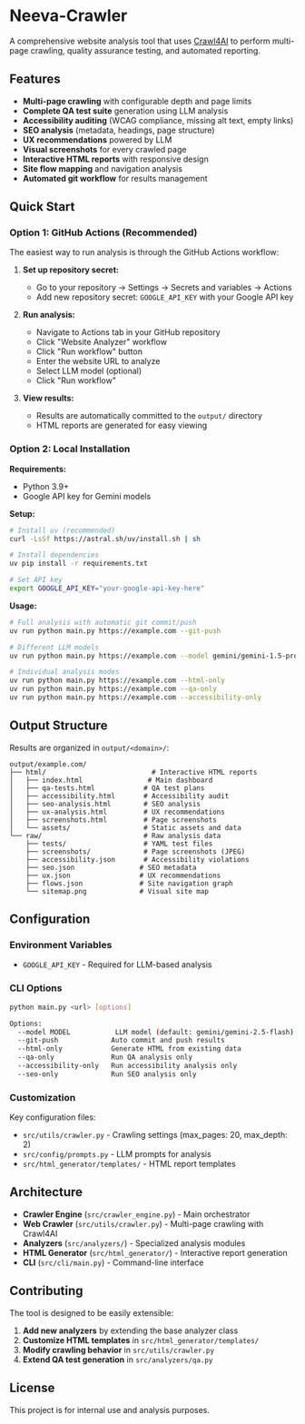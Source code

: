 # Neeva-Crawler

A comprehensive website analysis tool that uses [Crawl4AI](https://github.com/unclecode/crawl4ai) to perform multi-page crawling, quality assurance testing, and automated reporting.

## Features

- **Multi-page crawling** with configurable depth and page limits
- **Complete QA test suite** generation using LLM analysis
- **Accessibility auditing** (WCAG compliance, missing alt text, empty links)
- **SEO analysis** (metadata, headings, page structure)
- **UX recommendations** powered by LLM
- **Visual screenshots** for every crawled page
- **Interactive HTML reports** with responsive design
- **Site flow mapping** and navigation analysis
- **Automated git workflow** for results management

## Quick Start

### Option 1: GitHub Actions (Recommended)

The easiest way to run analysis is through the GitHub Actions workflow:

1. **Set up repository secret:**
   - Go to your repository → Settings → Secrets and variables → Actions
   - Add new repository secret: `GOOGLE_API_KEY` with your Google API key

2. **Run analysis:**
   - Navigate to Actions tab in your GitHub repository
   - Click "Website Analyzer" workflow
   - Click "Run workflow" button
   - Enter the website URL to analyze
   - Select LLM model (optional)
   - Click "Run workflow"

3. **View results:**
   - Results are automatically committed to the `output/` directory
   - HTML reports are generated for easy viewing

### Option 2: Local Installation

**Requirements:**
- Python 3.9+
- Google API key for Gemini models

**Setup:**
```bash
# Install uv (recommended)
curl -LsSf https://astral.sh/uv/install.sh | sh

# Install dependencies
uv pip install -r requirements.txt

# Set API key
export GOOGLE_API_KEY="your-google-api-key-here"
```

**Usage:**
```bash
# Full analysis with automatic git commit/push
uv run python main.py https://example.com --git-push

# Different LLM models
uv run python main.py https://example.com --model gemini/gemini-1.5-pro

# Individual analysis modes
uv run python main.py https://example.com --html-only
uv run python main.py https://example.com --qa-only
uv run python main.py https://example.com --accessibility-only
```

## Output Structure

Results are organized in `output/<domain>/`:

```
output/example.com/
├── html/                          # Interactive HTML reports
│   ├── index.html                # Main dashboard
│   ├── qa-tests.html            # QA test plans
│   ├── accessibility.html       # Accessibility audit
│   ├── seo-analysis.html        # SEO analysis
│   ├── ux-analysis.html         # UX recommendations
│   ├── screenshots.html         # Page screenshots
│   └── assets/                  # Static assets and data
└── raw/                         # Raw analysis data
    ├── tests/                   # YAML test files
    ├── screenshots/             # Page screenshots (JPEG)
    ├── accessibility.json       # Accessibility violations
    ├── seo.json                # SEO metadata
    ├── ux.json                 # UX recommendations
    ├── flows.json              # Site navigation graph
    └── sitemap.png             # Visual site map
```

## Configuration

### Environment Variables
- `GOOGLE_API_KEY` - Required for LLM-based analysis

### CLI Options
```bash
python main.py <url> [options]

Options:
  --model MODEL           LLM model (default: gemini/gemini-2.5-flash)
  --git-push             Auto commit and push results
  --html-only            Generate HTML from existing data
  --qa-only              Run QA analysis only
  --accessibility-only   Run accessibility analysis only
  --seo-only             Run SEO analysis only
```

### Customization

Key configuration files:
- `src/utils/crawler.py` - Crawling settings (max_pages: 20, max_depth: 2)
- `src/config/prompts.py` - LLM prompts for analysis
- `src/html_generator/templates/` - HTML report templates

## Architecture

- **Crawler Engine** (`src/crawler_engine.py`) - Main orchestrator
- **Web Crawler** (`src/utils/crawler.py`) - Multi-page crawling with Crawl4AI
- **Analyzers** (`src/analyzers/`) - Specialized analysis modules
- **HTML Generator** (`src/html_generator/`) - Interactive report generation
- **CLI** (`src/cli/main.py`) - Command-line interface

## Contributing

The tool is designed to be easily extensible:

1. **Add new analyzers** by extending the base analyzer class
2. **Customize HTML templates** in `src/html_generator/templates/`
3. **Modify crawling behavior** in `src/utils/crawler.py`
4. **Extend QA test generation** in `src/analyzers/qa.py`

## License

This project is for internal use and analysis purposes.